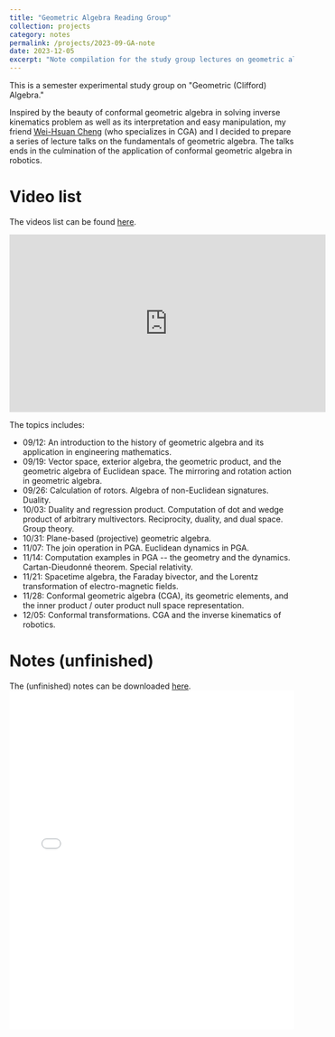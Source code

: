 ```yaml
---
title: "Geometric Algebra Reading Group"
collection: projects
category: notes
permalink: /projects/2023-09-GA-note
date: 2023-12-05
excerpt: "Note compilation for the study group lectures on geometric algebra."
---
```


This is a semester experimental study group on "Geometric (Clifford) Algebra."

Inspired by the beauty of conformal geometric algebra in solving inverse kinematics problem as well as its interpretation and easy manipulation, my friend [Wei-Hsuan Cheng](https://wei-hsuan-cheng.github.io/) (who specializes in CGA) and I decided to prepare a series of lecture talks on the fundamentals of geometric algebra. The talks ends in the culmination of the application of conformal geometric algebra in robotics.

# Video list
The videos list can be found [here](https://www.youtube.com/playlist?list=PLrzEZxtFxU-nV-7E35vuxrDJfCagX123M).

<iframe width="560" height="315" src="https://www.youtube.com/embed/videoseries?si=gZsmPs0fBphLE9Gr&amp;list=PLrzEZxtFxU-nV-7E35vuxrDJfCagX123M" title="YouTube video player" frameborder="0" allow="accelerometer; autoplay; clipboard-write; encrypted-media; gyroscope; picture-in-picture; web-share" referrerpolicy="strict-origin-when-cross-origin" allowfullscreen></iframe>

The topics includes:
- 09/12: An introduction to the history of geometric algebra and its application in engineering mathematics.
- 09/19: Vector space, exterior algebra, the geometric product, and the geometric algebra of Euclidean space. The mirroring and rotation action in geometric algebra.
- 09/26: Calculation of rotors. Algebra of non-Euclidean signatures. Duality.
- 10/03: Duality and regression product. Computation of dot and wedge product of arbitrary multivectors. Reciprocity, duality, and dual space. Group theory.
- 10/31: Plane-based (projective) geometric algebra.
- 11/07: The join operation in PGA. Euclidean dynamics in PGA.
- 11/14: Computation examples in PGA -- the geometry and the dynamics. Cartan-Dieudonné theorem. Special relativity.
- 11/21: Spacetime algebra, the Faraday bivector, and the Lorentz transformation of electro-magnetic fields.
- 11/28: Conformal geometric algebra (CGA), its geometric elements, and the inner product / outer product null space representation.
- 12/05: Conformal transformations. CGA and the inverse kinematics of robotics.

# Notes (unfinished)
The (unfinished) notes can be downloaded [here](/files/pdfs/projects/2023_GA_study_group.pdf).
<embed src="/files/pdfs/projects/2023_GA_study_group.pdf" type="application/pdf" width="100%" height="600px" />